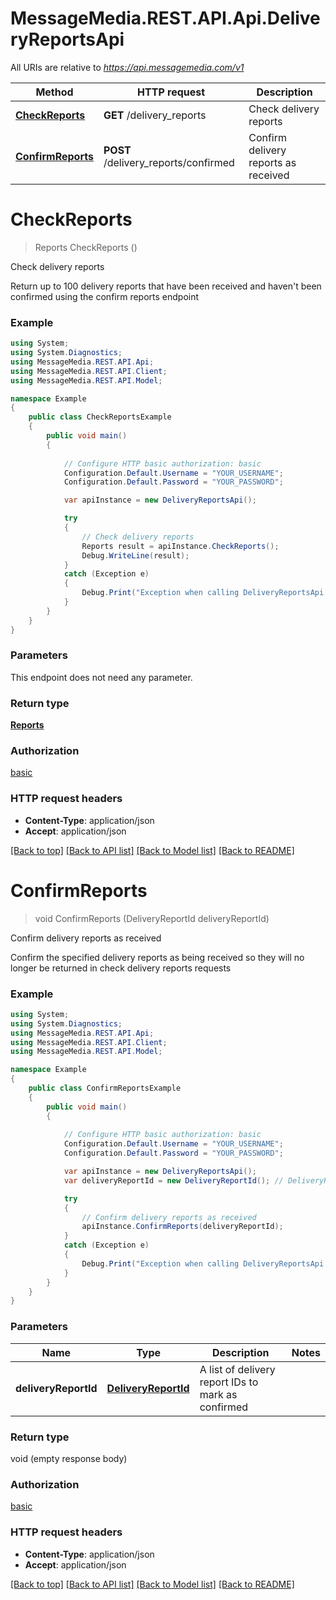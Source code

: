 # MessageMedia.REST.API.Api.DeliveryReportsApi

All URIs are relative to *https://api.messagemedia.com/v1*

Method | HTTP request | Description
------------- | ------------- | -------------
[**CheckReports**](DeliveryReportsApi.md#checkreports) | **GET** /delivery_reports | Check delivery reports
[**ConfirmReports**](DeliveryReportsApi.md#confirmreports) | **POST** /delivery_reports/confirmed | Confirm delivery reports as received


<a name="checkreports"></a>
# **CheckReports**
> Reports CheckReports ()

Check delivery reports

Return up to 100 delivery reports that have been received and haven't  been confirmed using the confirm reports endpoint

### Example
```csharp
using System;
using System.Diagnostics;
using MessageMedia.REST.API.Api;
using MessageMedia.REST.API.Client;
using MessageMedia.REST.API.Model;

namespace Example
{
    public class CheckReportsExample
    {
        public void main()
        {
            
            // Configure HTTP basic authorization: basic
            Configuration.Default.Username = "YOUR_USERNAME";
            Configuration.Default.Password = "YOUR_PASSWORD";

            var apiInstance = new DeliveryReportsApi();

            try
            {
                // Check delivery reports
                Reports result = apiInstance.CheckReports();
                Debug.WriteLine(result);
            }
            catch (Exception e)
            {
                Debug.Print("Exception when calling DeliveryReportsApi.CheckReports: " + e.Message );
            }
        }
    }
}
```

### Parameters
This endpoint does not need any parameter.

### Return type

[**Reports**](Reports.md)

### Authorization

[basic](../README.md#basic)

### HTTP request headers

 - **Content-Type**: application/json
 - **Accept**: application/json

[[Back to top]](#) [[Back to API list]](../README.md#documentation-for-api-endpoints) [[Back to Model list]](../README.md#documentation-for-models) [[Back to README]](../README.md)

<a name="confirmreports"></a>
# **ConfirmReports**
> void ConfirmReports (DeliveryReportId deliveryReportId)

Confirm delivery reports as received

Confirm the specified delivery reports as being received so they will no longer be returned in check delivery reports requests

### Example
```csharp
using System;
using System.Diagnostics;
using MessageMedia.REST.API.Api;
using MessageMedia.REST.API.Client;
using MessageMedia.REST.API.Model;

namespace Example
{
    public class ConfirmReportsExample
    {
        public void main()
        {
            
            // Configure HTTP basic authorization: basic
            Configuration.Default.Username = "YOUR_USERNAME";
            Configuration.Default.Password = "YOUR_PASSWORD";

            var apiInstance = new DeliveryReportsApi();
            var deliveryReportId = new DeliveryReportId(); // DeliveryReportId | A list of delivery report IDs to mark as confirmed

            try
            {
                // Confirm delivery reports as received
                apiInstance.ConfirmReports(deliveryReportId);
            }
            catch (Exception e)
            {
                Debug.Print("Exception when calling DeliveryReportsApi.ConfirmReports: " + e.Message );
            }
        }
    }
}
```

### Parameters

Name | Type | Description  | Notes
------------- | ------------- | ------------- | -------------
 **deliveryReportId** | [**DeliveryReportId**](DeliveryReportId.md)| A list of delivery report IDs to mark as confirmed | 

### Return type

void (empty response body)

### Authorization

[basic](../README.md#basic)

### HTTP request headers

 - **Content-Type**: application/json
 - **Accept**: application/json

[[Back to top]](#) [[Back to API list]](../README.md#documentation-for-api-endpoints) [[Back to Model list]](../README.md#documentation-for-models) [[Back to README]](../README.md)

